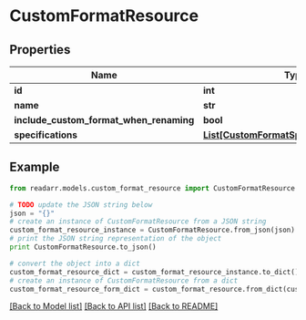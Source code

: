 # CustomFormatResource


## Properties
Name | Type | Description | Notes
------------ | ------------- | ------------- | -------------
**id** | **int** |  | [optional] 
**name** | **str** |  | [optional] 
**include_custom_format_when_renaming** | **bool** |  | [optional] 
**specifications** | [**List[CustomFormatSpecificationSchema]**](CustomFormatSpecificationSchema.md) |  | [optional] 

## Example

```python
from readarr.models.custom_format_resource import CustomFormatResource

# TODO update the JSON string below
json = "{}"
# create an instance of CustomFormatResource from a JSON string
custom_format_resource_instance = CustomFormatResource.from_json(json)
# print the JSON string representation of the object
print CustomFormatResource.to_json()

# convert the object into a dict
custom_format_resource_dict = custom_format_resource_instance.to_dict()
# create an instance of CustomFormatResource from a dict
custom_format_resource_form_dict = custom_format_resource.from_dict(custom_format_resource_dict)
```
[[Back to Model list]](../README.md#documentation-for-models) [[Back to API list]](../README.md#documentation-for-api-endpoints) [[Back to README]](../README.md)


